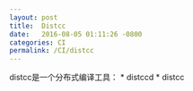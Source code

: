 ```yaml
---
layout: post
title:  Distcc
date:   2016-08-05 01:11:26 -0800
categories: CI
permalink: /CI/distcc
---
```


distcc是一个分布式编译工具：
	* distccd
	* distcc

	
	

